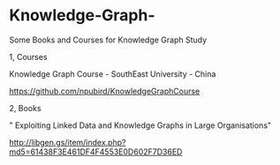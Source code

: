 # Knowledge-Graph-
Some Books and Courses for Knowledge Graph Study

1, Courses

Knowledge Graph Course - SouthEast University - China

https://github.com/npubird/KnowledgeGraphCourse

2, Books 

"	Exploiting Linked Data and Knowledge Graphs in Large Organisations"

http://libgen.gs/item/index.php?md5=61438F3E461DF4F4553E0D602F7D36ED
